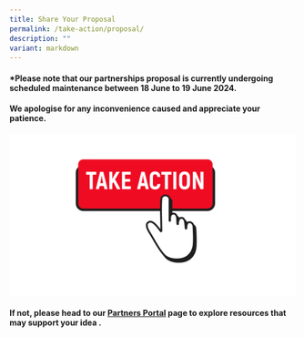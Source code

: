 ```yaml
---
title: Share Your Proposal
permalink: /take-action/proposal/
description: ""
variant: markdown
---
```

#### *Please note that our partnerships proposal is currently undergoing scheduled maintenance between 18 June to 19 June 2024. 

#### We apologise for any inconvenience caused and appreciate your patience.

[![](/images/take%20action.png)](https://go.gov.sg/takeactiontoday)

#### If not, please head to our [Partners Portal](/take-action/partnersportal/) page to explore resources that may support your idea .